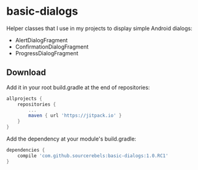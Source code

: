 
# basic-dialogs

Helper classes that I use in my projects to display simple Android dialogs:

* AlertDialogFragment
* ConfirmationDialogFragment
* ProgressDialogFragment

## Download

Add it in your root build.gradle at the end of repositories:

```groovy
allprojects {
    repositories {
        ...
        maven { url 'https://jitpack.io' }
    }
}
```

Add the dependency at your module's build.gradle:

```groovy
dependencies {
    compile 'com.github.sourcerebels:basic-dialogs:1.0.RC1'
}
```